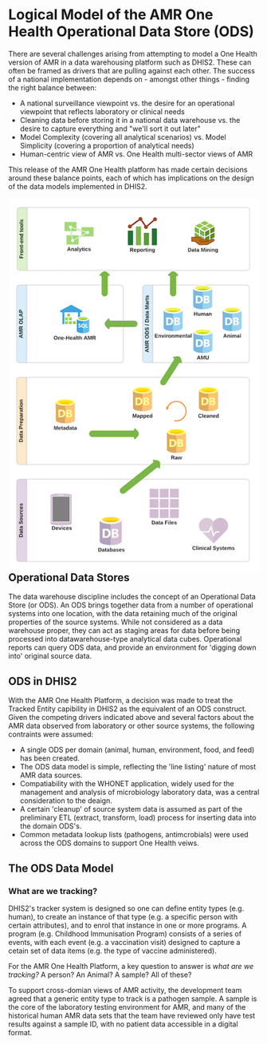 # Logical Model of the AMR One Health Operational Data Store (ODS)
There are several challenges arising from attempting to model a One Health version of AMR in a data warehousing platform such as DHIS2. These can often be framed as drivers that are pulling against each other. The success of a national implementation depends on - amongst other things - finding the right balance between:
* A national surveillance viewpoint vs. the desire for an operational viewpoint that reflects laboratory or clinical needs
* Cleaning data before storing it in a national data warehouse vs. the desire to capture everything and "we'll sort it out later"
* Model Complexity (covering all analytical scenarios) vs. Model Simplicity (covering a proportion of analytical needs)
* Human-centric view of AMR vs. One Health multi-sector views of AMR

This release of the AMR One Health platform has made certain decisions around these balance points, each of which has implications on the design of the data models implemented in DHIS2.

<img align="right" src="https://github.com/eSHIFT-HISPGeneva/OneHealth-AMR/blob/master/docs/images/AMR_OneHealth_DW_Conceptual-reduced.png">

## Operational Data Stores
The data warehouse discipline includes the concept of an Operational Data Store (or ODS). An ODS brings together data from a number of operational systems into one location, with the data retaining much of the original properties of the source systems. While not considered as a data warehouse proper, they can act as staging areas for data before being processed into datawarehouse-type analytical data cubes. Operational reports can query ODS data, and provide an environment for 'digging down into' original source data.
## ODS in DHIS2
With the AMR One Health Platform, a decision was made to treat the Tracked Entity capibility in DHIS2 as the equivalent of an ODS construct. Given the competing drivers indicated above and several factors about the AMR data observed from laboratory or other source systems, the following contraints were assumed:
* A single ODS per domain (animal, human, environment, food, and feed) has been created.
* The ODS data model is simple, reflecting the 'line listing' nature of most AMR data sources.
* Compatiability with the WHONET application, widely used for the management and analysis of microbiology laboratory data, was a central consideration to the deaign.
* A certain 'cleanup' of source system data is assumed as part of the preliminary ETL (extract, transform, load) process for inserting data into the domain ODS's.
* Common metadata lookup lists (pathogens, antimcrobials) were used across the ODS domains to support One Health veiws.
## The ODS Data Model
### What are we tracking?
DHIS2's tracker system is designed so one can define entity types (e.g. human), to create an instance of that type (e.g. a specific person with certain attributes), and to enrol that instance in one or more programs. A program (e.g. Childhood Immunisation Program) consists of a series of events, with each event (e.g. a vaccination visit) designed to capture a cetain set of data items (e.g. the type of vaccine administered).

For the AMR One Health Platform, a key question to answer is _what are we tracking?_ A person? An Animal? A sample? All of these?

To support cross-domian views of AMR activity, the development team agreed that a generic entity type to track is a pathogen sample. A sample is the core of the laboratory testing environment for AMR, and many of the historical human AMR data sets that the team have reviewed only have test results against a sample ID, with no patient data accessible in a digital format.
### 


